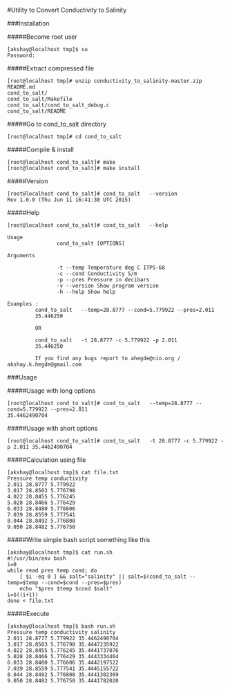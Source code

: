 #Utility to Convert Conductivity to Salinity

###Installation

#####Become root user
```
[akshay@localhost tmp]$ su 
Password: 
```
#####Extract compressed file
```
[root@localhost tmp]# unzip conductivity_to_salinity-master.zip
README.md
cond_to_salt/ 
cond_to_salt/Makefile 
cond_to_salt/cond_to_salt_debug.c 
cond_to_salt/README 
```

#####Go to cond_to_salt directory

```
[root@localhost tmp]# cd cond_to_salt
```

#####Compile & install

```
[root@localhost cond_to_salt]# make 
[root@localhost cond_to_salt]# make install 
```

#####Version

```
[root@localhost cond_to_salt]# cond_to_salt   --version 
Rev 1.0.0 (Thu Jun 11 16:41:38 UTC 2015) 
```

#####Help

```
[root@localhost cond_to_salt]# cond_to_salt   --help 

Usage               
                cond_to_salt [OPTIONS] 

Arguments 

                -t --temp Temperature deg C ITPS-68 
                -c --cond Conductivity S/m 
                -p --pres Pressure in decibars 
                -v --version Show program version 
                -h --help Show help 

Examples : 
	     cond_to_salt   --temp=28.8777 --cond=5.779922 --pres=2.011 
	     35.446250 

	     OR 

	     cond_to_salt   -t 28.8777 -c 5.779922 -p 2.011 
	     35.446250 

         If you find any bugs report to ahegde@nio.org / akshay.k.hegde@gmail.com 
``` 

###Usage

#####Usage with long options

```
[root@localhost cond_to_salt]# cond_to_salt   --temp=28.8777 --cond=5.779922 --pres=2.011 
35.4462490704
``` 

#####Usage with short options

```
[root@localhost cond_to_salt]# cond_to_salt   -t 28.8777 -c 5.779922 -p 2.011 35.4462490704
```

#####Calculation using file

```
[akshay@localhost tmp]$ cat file.txt 
Pressure temp conductivity 
2.011 28.8777 5.779922 
3.017 28.8503 5.776798 
4.022 28.8455 5.776245 
5.028 28.8466 5.776429 
6.033 28.8480 5.776606 
7.039 28.8559 5.777541 
8.044 28.8492 5.776808 
9.050 28.8482 5.776750
``` 

#####Write simple bash script something like this

```
[akshay@localhost tmp]$ cat run.sh 
#!/usr/bin/env bash 
i=0 
while read pres temp cond; do 
	[ $i -eq 0 ] && salt="salinity" || salt=$(cond_to_salt --temp=$temp --cond=$cond --pres=$pres) 
	echo "$pres $temp $cond $salt" 
i=$((i+1)) 
done < file.txt
``` 

#####Execute

```
[akshay@localhost tmp]$ bash run.sh 
Pressure temp conductivity salinity 
2.011 28.8777 5.779922 35.4462490704 
3.017 28.8503 5.776798 35.4447235922 
4.022 28.8455 5.776245 35.4441737076 
5.028 28.8466 5.776429 35.4443334464 
6.033 28.8480 5.776606 35.4442197522 
7.039 28.8559 5.777541 35.4445155722 
8.044 28.8492 5.776808 35.4441302369 
9.050 28.8482 5.776750 35.4441782020
``` 


